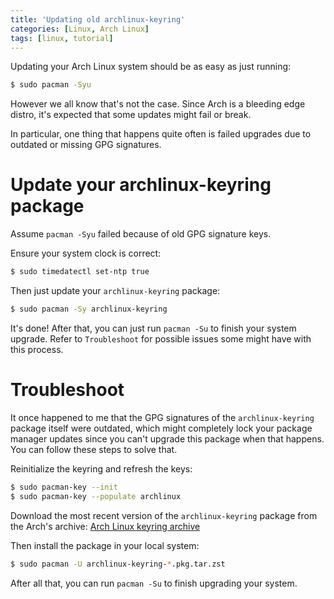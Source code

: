 ```yaml
---
title: 'Updating old archlinux-keyring'
categories: [Linux, Arch Linux]
tags: [linux, tutorial]
---
```


Updating your Arch Linux system should be as easy as just
running:

```bash
$ sudo pacman -Syu
```

However we all know that's not the case. Since Arch is a bleeding
edge distro, it's expected that some updates might fail or break.

In particular, one thing that happens quite often is failed upgrades
due to outdated or missing GPG signatures.

# Update your archlinux-keyring package

Assume `pacman -Syu` failed because of old GPG signature keys. 

Ensure your system clock is correct:

```bash
$ sudo timedatectl set-ntp true
```

Then just update your `archlinux-keyring` package:

```bash
$ sudo pacman -Sy archlinux-keyring
```

It's done! After that, you can just run `pacman -Su` to finish
your system upgrade. Refer to `Troubleshoot` for possible issues
some might have with this process.

# Troubleshoot

It once happened to me that the GPG signatures of the `archlinux-keyring`
package itself were outdated, which might completely lock your
package manager updates since you can't upgrade this package when that happens.
You can follow these steps to solve that.

Reinitialize the keyring and refresh the keys:

```bash
$ sudo pacman-key --init
$ sudo pacman-key --populate archlinux
```

Download the most recent version of the `archlinux-keyring` package from
the Arch's archive:
[Arch Linux keyring archive](https://archive.archlinux.org/packages/a/archlinux-keyring/)

Then install the package in your local system:

```bash
$ sudo pacman -U archlinux-keyring-*.pkg.tar.zst
```

After all that, you can run `pacman -Su` to finish upgrading your system.